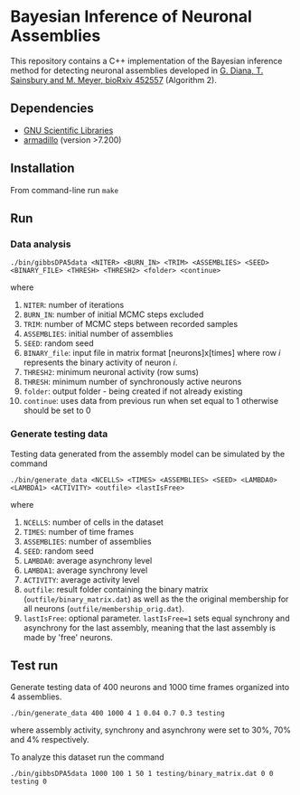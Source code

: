 # Bayesian Inference of Neuronal Assemblies
This repository contains a C++ implementation of the Bayesian inference method for detecting neuronal assemblies developed in [G. Diana, T. Sainsbury and M. Meyer, bioRxiv 452557](https://doi.org/10.1101/452557) (Algorithm 2).
## Dependencies
* [GNU Scientific Libraries](https://www.gnu.org/software/gsl/)
* [armadillo](http://arma.sourceforge.net/) (version >7.200)
## Installation
From command-line run `make`
## Run
### Data analysis
`./bin/gibbsDPA5data <NITER> <BURN_IN> <TRIM> <ASSEMBLIES> <SEED> <BINARY_FILE> <THRESH> <THRESH2> <folder> <continue>`

where

1. `NITER`: number of iterations
1. `BURN_IN`: number of initial MCMC steps excluded
1. `TRIM`: number of MCMC steps between recorded samples
1. `ASSEMBLIES`: initial number of assemblies
1. `SEED`: random seed
1. `BINARY_file`: input file in matrix format [neurons]x[times] where row *i* represents the binary activity of neuron *i*.
1. `THRESH2`: minimum neuronal activity (row sums)
1. `THRESH`: minimum number of synchronously active neurons
1. `folder`: output folder - being created if not already existing 
1. `continue`: uses data from previous run when set equal to 1 otherwise should be set to 0

### Generate testing data
Testing data generated from the assembly model can be simulated by the command

`./bin/generate_data <NCELLS> <TIMES> <ASSEMBLIES> <SEED> <LAMBDA0> <LAMBDA1> <ACTIVITY> <outfile> <lastIsFree>`

where 

1. `NCELLS`: number of cells in the dataset
1. `TIMES`: number of time frames
1. `ASSEMBLIES`: number of assemblies
1. `SEED`: random seed
1. `LAMBDA0`: average asynchrony level
1. `LAMBDA1`: average synchrony level
1. `ACTIVITY`: average activity level
1. `outfile`: result folder containing the binary matrix (`outfile/binary_matrix.dat`) as well as the the original membership for all neurons (`outfile/membership_orig.dat`).
1. `lastIsFree`: optional parameter. `lastIsFree=1` sets equal synchrony and asynchrony for the last assembly, meaning that the last assembly is made by 'free' neurons.


## Test run
Generate testing data of 400 neurons and 1000 time frames organized into 4 assemblies.

 `./bin/generate_data 400 1000 4 1 0.04 0.7 0.3 testing`

where assembly activity, synchrony and asynchrony were set to 30%, 70% and 4% respectively.

To analyze this dataset run the command

`./bin/gibbsDPA5data 1000 100 1 50 1 testing/binary_matrix.dat 0 0 testing 0`


